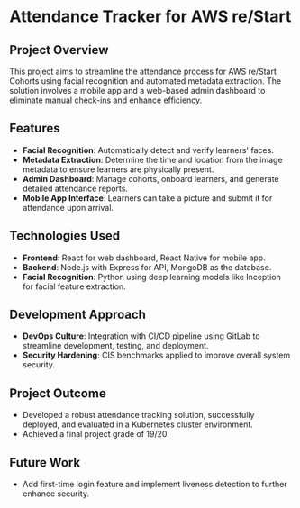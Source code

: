 # Attendance Tracker for AWS re/Start

## Project Overview
This project aims to streamline the attendance process for AWS re/Start Cohorts using facial recognition and automated metadata extraction. The solution involves a mobile app and a web-based admin dashboard to eliminate manual check-ins and enhance efficiency.

## Features
- **Facial Recognition**: Automatically detect and verify learners' faces.
- **Metadata Extraction**: Determine the time and location from the image metadata to ensure learners are physically present.
- **Admin Dashboard**: Manage cohorts, onboard learners, and generate detailed attendance reports.
- **Mobile App Interface**: Learners can take a picture and submit it for attendance upon arrival.

## Technologies Used
- **Frontend**: React for web dashboard, React Native for mobile app.
- **Backend**: Node.js with Express for API, MongoDB as the database.
- **Facial Recognition**: Python using deep learning models like Inception for facial feature extraction.

## Development Approach
- **DevOps Culture**: Integration with CI/CD pipeline using GitLab to streamline development, testing, and deployment.
- **Security Hardening**: CIS benchmarks applied to improve overall system security.

## Project Outcome
- Developed a robust attendance tracking solution, successfully deployed, and evaluated in a Kubernetes cluster environment.
- Achieved a final project grade of 19/20.

## Future Work
- Add first-time login feature and implement liveness detection to further enhance security.
